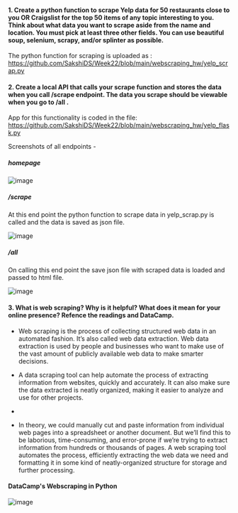 #### 1.	Create a python function to scrape Yelp data for 50 restaurants close to you OR Craigslist for the top 50 items of any topic interesting to you. Think about what data you want to scrape aside from the name and location. You must pick at least three other fields. You can use beautiful soup, selenium, scrapy, and/or splinter as possible.
The python function for scraping is uploaded as : https://github.com/SakshiDS/Week22/blob/main/webscraping_hw/yelp_scrap.py

#### 2.	Create a local API that calls your scrape function and stores the data when you call /scrape endpoint. The data you scrape should be viewable when you go to /all .
App for this functionality is coded in the file: https://github.com/SakshiDS/Week22/blob/main/webscraping_hw/yelp_flask.py

Screenshots of all endpoints - 
##### homepage
![image](https://user-images.githubusercontent.com/90784468/156541326-14fa0cac-3d6e-42cd-9b37-2b1fa2b374cd.png)

##### /scrape
At this end point the python function to scrape data in yelp_scrap.py is called and the data is saved as json file.

![image](https://user-images.githubusercontent.com/90784468/156541276-ac184fe2-b7b8-4dc3-83c6-167c2df0c967.png)

##### /all
On calling this end point the save json file with scraped data is loaded and passed to html file.

![image](https://user-images.githubusercontent.com/90784468/156541201-11fc8a47-9554-4971-93b7-93394fcc3288.png)

#### 3.	What is web scraping? Why is it helpful? What does it mean for your online presence? Refence the readings and DataCamp. 
* Web scraping is the process of collecting structured web data in an automated fashion. It’s also called web data extraction. Web data extraction is used by people and businesses who want to make use of the vast amount of publicly available web data to make smarter decisions.

* A data scraping tool can help automate the process of extracting information from websites, quickly and accurately. It can also make sure the data extracted is neatly organized, making it easier to analyze and use for other projects. 
* 
* In theory, we could manually cut and paste information from individual web pages into a spreadsheet or another document. But we’ll find this to be laborious, time-consuming, and error-prone if we’re trying to extract information from hundreds or thousands of pages. A web scraping tool automates the process, efficiently extracting the web data we need and formatting it in some kind of neatly-organized structure for storage and further processing.

#### DataCamp's Webscraping in Python
![image](https://user-images.githubusercontent.com/90784468/156760400-8aa42d83-1b39-48b3-bc79-04b47e4e5c4c.png)
